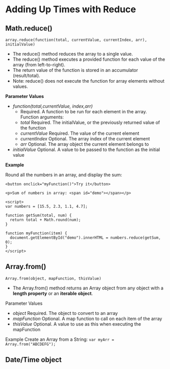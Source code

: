 # Adding Up Times with Reduce

Math.reduce()
---------------------------------
``array.reduce(function(total, currentValue, currentIndex, arr), initialValue)``

* The reduce() method reduces the array to a single value.
* The reduce() method executes a provided function for each value of the array (from left-to-right).
* The return value of the function is stored in an accumulator (result/total).
* Note: reduce() does not execute the function for array elements without values.

**Parameter Values**

* _function(total,currentValue, index,arr)_
	* Required. A function to be run for each element in the array. Function arguments:
	* _total_	Required. The initialValue, or the previously returned value of the function
	* _currentValue_	Required. The value of the current element
	* _currentIndex_	Optional. The array index of the current element
	* _arr_	Optional. The array object the current element belongs to
* _initialValue_	Optional. A value to be passed to the function as the initial value

**Example**

Round all the numbers in an array, and display the sum:
```
<button onclick="myFunction()">Try it</button>

<p>Sum of numbers in array: <span id="demo"></span></p>

<script>
var numbers = [15.5, 2.3, 1.1, 4.7];

function getSum(total, num) {
  return total + Math.round(num);
}

function myFunction(item) {
  document.getElementById("demo").innerHTML = numbers.reduce(getSum, 0);
}
</script>
```



Array.from()
-------------------------------
``Array.from(object, mapFunction, thisValue)``

* The Array.from() method returns an Array object from any object with a **length property** or an **iterable object**.

Parameter Values
* _object_	Required. The object to convert to an array
* _mapFunction_	Optional. A map function to call on each item of the array
* _thisValue_	Optional. A value to use as this when executing the mapFunction

Example
Create an Array from a String:
``var myArr = Array.from("ABCDEFG");``



Date/Time object
---------------------------------




